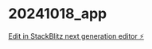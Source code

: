 # 20241018_app

[Edit in StackBlitz next generation editor ⚡️](https://stackblitz.com/~/github.com/MomokoHIDA/20241018_app)